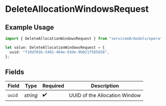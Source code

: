 # DeleteAllocationWindowsRequest

## Example Usage

```typescript
import { DeleteAllocationWindowsRequest } from "servicem8/models/operations";

let value: DeleteAllocationWindowsRequest = {
  uuid: "f18d701b-5401-464e-93de-9b021f565658",
};
```

## Fields

| Field                         | Type                          | Required                      | Description                   |
| ----------------------------- | ----------------------------- | ----------------------------- | ----------------------------- |
| `uuid`                        | *string*                      | :heavy_check_mark:            | UUID of the Allocation Window |